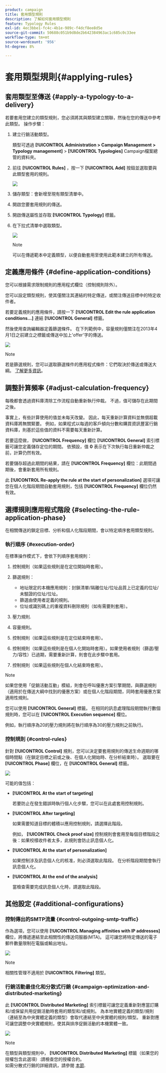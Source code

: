 ```yaml
---
product: campaign
title: 套用類型規則
description: 了解如何套用類型規則
feature: Typology Rules
exl-id: 4ec3bbe1-fc4c-4b1e-989c-f4dcf8ee8d5e
source-git-commit: 50688c051b9d8de2b642384963ac1c685c0c33ee
workflow-type: tm+mt
source-wordcount: '956'
ht-degree: 8%

---
```


# 套用類型規則{#applying-rules}

## 套用類型至傳送 {#apply-a-typology-to-a-delivery}

若要套用您建立的類型規則，您必須將其與類型建立關聯，然後在您的傳送中參考此類型。 操作步驟：

1. 建立行銷活動類型。

   類型可透過 **[!UICONTROL Administration > Campaign Management > Typology management]** > **[!UICONTROL Typologies]** Campaign檔案總管的資料夾。

1. 前往 **[!UICONTROL Rules]** ，按一下 **[!UICONTROL Add]** 按鈕並選取要與此類型套用的規則。

   ![](assets/campaign_opt_pressure_sample_1_6.png)

1. 儲存類型：會新增至現有類型清單中。
1. 開啟您要套用規則的傳送。
1. 開啟傳送屬性並存取 **[!UICONTROL Typology]** 標籤。
1. 在下拉式清單中選取類型。

   ![](assets/campaign_opt_pressure_sample_1_7.png)

   >[!NOTE]
   >
   >可以在傳遞範本中定義類型，以便自動套用至使用此範本建立的所有傳送。

## 定義應用條件 {#define-application-conditions}

您可以根據需求限制規則的應用程式欄位（控制規則除外）。

您可以設定類型規則，使其僅關注其連結的特定傳送，或關注傳送目標中的特定收件者。

若要定義規則的應用條件，請按一下 **[!UICONTROL Edit the rule application conditions...]** 連結 **[!UICONTROL General]** 標籤。

然後使用查詢編輯器定義篩選條件。 在下列範例中，容量規則僅關注在2013年4月1日之前建立之標籤或傳送中加上&#39;offer&#39;字的傳送。

![](assets/campaign_opt_create_capacity_criterion.png)

>[!NOTE]
>
>若是篩選規則，您可以選取篩選條件的應用程式條件：它們取決於傳送或傳送大綱。 [了解更多資訊](filtering-rules.md#condition-a-filtering-rule)。

## 調整計算頻率 {#adjust-calculation-frequency}

每晚都會透過資料庫清除工作流程自動重新執行仲裁。 不過，值可儲存在此期間之後。

事實上，有些計算使用的值並未每天改變。 因此，每天重新計算資料並無償超載資料庫將無關緊要。 例如，如果程式以每週的客戶傾向分數和購買資訊豐富行銷資料庫，則基於這些值的資料不需要每天重新計算。

若要這麼做， **[!UICONTROL Frequency]** 欄位 **[!UICONTROL General]** 索引標籤可讓您定義儲存定位的期間。 依預設，值 **0** 表示在下次執行每日重新仲裁之前，計算仍然有效。

若要儲存超過此期間的結果，請在 **[!UICONTROL Frequency]** 欄位：此期間過期後，會重新套用所有規則。

此 **[!UICONTROL Re-apply the rule at the start of personalization]** 選項可讓您在個人化階段期間自動套用規則，包括 **[!UICONTROL Frequency]** 欄位仍然有效。

## 選擇規則應用程式階段 {#selecting-the-rule-application-phase}

在相關傳送的鎖定目標、分析和個人化階段期間，會以特定順序套用類型規則。

### 執行順序 {#execution-order}

在標準操作模式下，會依下列順序套用規則：

1. 控制規則（如果這些規則是在定位開始時套用）。
1. 篩選規則：

   * 地址限定的本機應用規則：封鎖清單/隔離位址/位址品質上已定義的位址/未驗證的位址/位址。
   * 篩選由使用者定義的規則。
   * 位址或識別碼上的重複資料刪除規則（如有需要則套用）。

1. 壓力規則.
1. 容量規則。
1. 控制規則（如果這些規則是在定位結束時套用）。
1. 控制規則（如果這些規則是在個人化開始時套用）。如果使用者規則（篩選/壓力/容性）已過期，需要重新計算，則會在此步驟中套用。
1. 控制規則（如果這些規則在個人化結束時套用）。

>[!NOTE]
>
>如果您使用「促銷活動互動」模組，則會在呼叫優惠方案引擎期間，與篩選規則（適用於在傳送大綱中找到的優惠方案）或在個人化階段期間，同時套用優惠方案適用性規則。

您可以使用 **[!UICONTROL General]** 標籤。 在相同的訊息處理階段期間執行數個規則時，您可以在 **[!UICONTROL Execution sequence]** 欄位。

例如，執行順序為20的壓力規則將在執行順序為30的壓力規則之前執行。

### 控制規則 {#control-rules}

針對 **[!UICONTROL Control]** 規則，您可以決定要套用規則的傳送生命週期的哪個時間點（在鎖定目標之前或之後、在個人化開始時、在分析結束時）。 選取要在 **[!UICONTROL Phase]** 欄位，在 **[!UICONTROL General]** 標籤。

![](assets/campaign_opt_define_control_phase.png)

可能的值包括：

* **[!UICONTROL At the start of targeting]**

   若要防止在發生錯誤時執行個人化步驟，您可以在此處套用控制規則。

* **[!UICONTROL After targeting]**

   如果需要知道目標的體積以應用控制規則，請選擇此階段。

   例如， **[!UICONTROL Check proof size]** 控制規則會套用至每個目標階段之後：如果校樣收件者太多，此規則會防止訊息個人化。

* **[!UICONTROL At the start of personalization]**

   如果控制涉及訊息個人化的核准，則必須選取此階段。 在分析階段期間會執行訊息個人化。

* **[!UICONTROL At the end of the analysis]**

   當檢查需要完成訊息個人化時，請選取此階段。

## 其他設定 {#additional-configurations}

### 控制傳出的SMTP流量 {#control-outgoing-smtp-traffic}

作為選項，您可以使用 **[!UICONTROL Managing affinities with IP addresses]** 欄位，將傳遞連結至此相關性的傳送伺服器(MTA)。 這可讓您將特定傳送的電子郵件數量限制在電腦或輸出地址。

![](assets/campaign_opt_select_ip_affinity.png)

>[!NOTE]
>
>相關性管理不適用於 **[!UICONTROL Filtering]** 類型。

<!--
>Affinities are defined in the instance configuration file, on the Adobe Campaign server. For more on this, refer to [this section](../../installation/using/about-initial-configuration.md).-->

### 行銷活動最佳化和分散式行銷 {#campaign-optimization-and-distributed-marketing}

此 **[!UICONTROL Distributed Marketing]** 索引標籤可讓您定義重新對應當訂購和/或保留共用促銷活動時套用的類型和/或規則。 為本地實體定義的類型/規則（連結至為中央實體定義的類型）會取代連結至中央實體的規則/類型。 重新對應可讓您調整中央實體規則，使其與排序促銷活動的本機實體一致。

![](assets/simu_campaign_opti_distrib_mkg.png)

>[!NOTE]
>
>在類型與類型規則中， **[!UICONTROL Distributed Marketing]** 標籤（如果您的授權包含此選項）:請檢查您的授權合約。\
>如需分散式行銷的詳細資訊，請參閱 [本節](../distributed-marketing/about-distributed-marketing.md).
